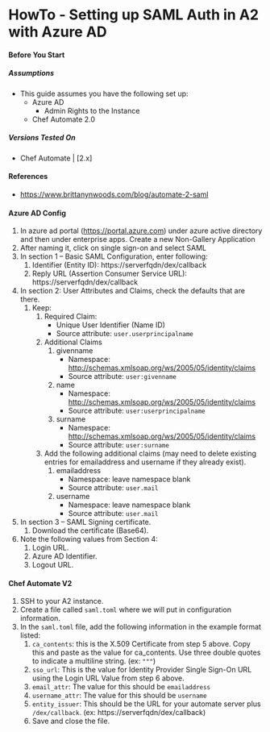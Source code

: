 # HowTo - Setting up SAML Auth in A2 with Azure AD

#### Before You Start
##### Assumptions
- This guide assumes you have the following set up:
    - Azure AD
        - Admin Rights to the Instance
    - Chef Automate 2.0

##### Versions Tested On
- Chef Automate | [2.x]

#### References
- https://www.brittanynwoods.com/blog/automate-2-saml

#### Azure AD Config
1. In azure ad portal (https://portal.azure.com) under azure active directory and then under enterprise apps. Create a new Non-Gallery Application
2. After naming it, click on single sign-on and select SAML
3. In section 1 – Basic SAML Configuration, enter following:
   1. Identifier (Entity ID): https://serverfqdn/dex/callback
   1. Reply URL (Assertion Consumer Service URL): https://serverfqdn/dex/callback
4. In section 2: User Attributes and Claims, check the defaults that are there.
   1. Keep:
      1. Required Claim:
         - Unique User Identifier (Name ID)
         - Source attribute: `user.userprincipalname`
      2. Additional Claims 
         1. givenname
            - Namespace:  http://schemas.xmlsoap.org/ws/2005/05/identity/claims
            - Source attribute: `user:givenname`
         1. name
            - Namespace:  http://schemas.xmlsoap.org/ws/2005/05/identity/claims
            - Source attribute: `user:userprincipalname`
         1. surname
            - Namespace:  http://schemas.xmlsoap.org/ws/2005/05/identity/claims
            - Source attribute: `user:surname`
      3. Add the following additional claims (may need to delete existing entries for emailaddress and username if they already exist).
         1. emailaddress
            - Namespace: leave namespace blank
            - Source attribute: `user.mail`
         1. username
            - Namespace: leave namespace blank
            - Source attribute: `user.mail`
5. In section 3 – SAML Signing certificate. 
   1. Download the certificate (Base64).
6. Note the following values from Section 4:
   1. Login URL.
   1. Azure AD Identifier.
   1. Logout URL.

#### Chef Automate V2

1. SSH to your A2 instance.
2. Create a file called `saml.toml` where we will put in configuration information.
3. In the `saml.toml` file, add the following information in the example format listed:
   1. `ca_contents`: this is the X.509 Certificate from step 5 above. Copy this and paste as the value for ca_contents. Use three double quotes to indicate a multiline string. (ex: `"""`)
   1. `sso_url`: This is the value for Identity Provider Single Sign-On URL using the Login URL Value from step 6 above.
   1. `email_attr`: The value for this should be `emailaddress`
   1. `username_attr`: The value for this should be `username`
   1. `entity_issuer`: This should be the URL for your automate server plus `/dex/callback`. (ex: https://serverfqdn/dex/callback)
   1. Save and close the file.
